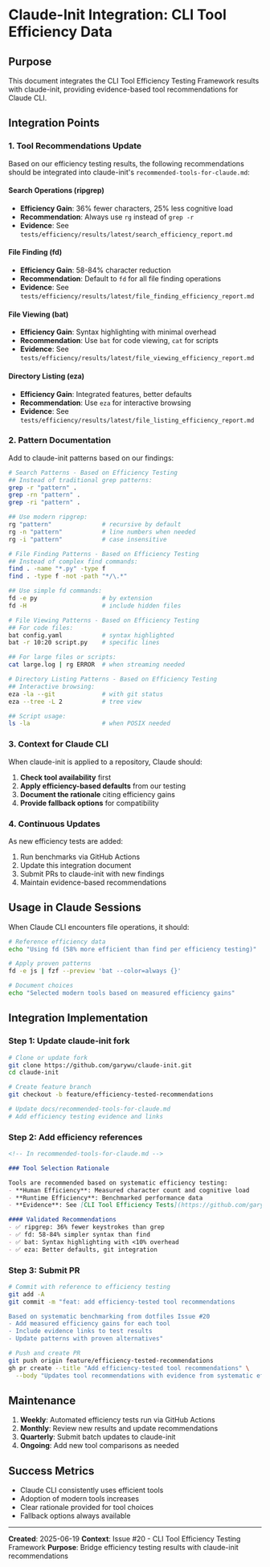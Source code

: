 # Claude-Init Integration: CLI Tool Efficiency Data

## Purpose

This document integrates the CLI Tool Efficiency Testing Framework results with claude-init, providing evidence-based tool recommendations for Claude CLI.

## Integration Points

### 1. Tool Recommendations Update

Based on our efficiency testing results, the following recommendations should be integrated into claude-init's `recommended-tools-for-claude.md`:

#### Search Operations (ripgrep)

- **Efficiency Gain**: 36% fewer characters, 25% less cognitive load
- **Recommendation**: Always use `rg` instead of `grep -r`
- **Evidence**: See `tests/efficiency/results/latest/search_efficiency_report.md`

#### File Finding (fd)

- **Efficiency Gain**: 58-84% character reduction
- **Recommendation**: Default to `fd` for all file finding operations
- **Evidence**: See `tests/efficiency/results/latest/file_finding_efficiency_report.md`

#### File Viewing (bat)

- **Efficiency Gain**: Syntax highlighting with minimal overhead
- **Recommendation**: Use `bat` for code viewing, `cat` for scripts
- **Evidence**: See `tests/efficiency/results/latest/file_viewing_efficiency_report.md`

#### Directory Listing (eza)

- **Efficiency Gain**: Integrated features, better defaults
- **Recommendation**: Use `eza` for interactive browsing
- **Evidence**: See `tests/efficiency/results/latest/file_listing_efficiency_report.md`

### 2. Pattern Documentation

Add to claude-init patterns based on our findings:

```bash
# Search Patterns - Based on Efficiency Testing
## Instead of traditional grep patterns:
grep -r "pattern" .
grep -rn "pattern" .
grep -ri "pattern" .

## Use modern ripgrep:
rg "pattern"              # recursive by default
rg -n "pattern"           # line numbers when needed
rg -i "pattern"           # case insensitive

# File Finding Patterns - Based on Efficiency Testing
## Instead of complex find commands:
find . -name "*.py" -type f
find . -type f -not -path "*/\.*"

## Use simple fd commands:
fd -e py                  # by extension
fd -H                     # include hidden files

# File Viewing Patterns - Based on Efficiency Testing
## For code files:
bat config.yaml           # syntax highlighted
bat -r 10:20 script.py    # specific lines

## For large files or scripts:
cat large.log | rg ERROR  # when streaming needed

# Directory Listing Patterns - Based on Efficiency Testing
## Interactive browsing:
eza -la --git             # with git status
eza --tree -L 2           # tree view

## Script usage:
ls -la                    # when POSIX needed
```

### 3. Context for Claude CLI

When claude-init is applied to a repository, Claude should:

1. **Check tool availability** first
2. **Apply efficiency-based defaults** from our testing
3. **Document the rationale** citing efficiency gains
4. **Provide fallback options** for compatibility

### 4. Continuous Updates

As new efficiency tests are added:

1. Run benchmarks via GitHub Actions
2. Update this integration document
3. Submit PRs to claude-init with new findings
4. Maintain evidence-based recommendations

## Usage in Claude Sessions

When Claude CLI encounters file operations, it should:

```bash
# Reference efficiency data
echo "Using fd (58% more efficient than find per efficiency testing)"

# Apply proven patterns
fd -e js | fzf --preview 'bat --color=always {}'

# Document choices
echo "Selected modern tools based on measured efficiency gains"
```

## Integration Implementation

### Step 1: Update claude-init fork

```bash
# Clone or update fork
git clone https://github.com/garywu/claude-init.git
cd claude-init

# Create feature branch
git checkout -b feature/efficiency-tested-recommendations

# Update docs/recommended-tools-for-claude.md
# Add efficiency testing evidence and links
```

### Step 2: Add efficiency references

```markdown
<!-- In recommended-tools-for-claude.md -->

### Tool Selection Rationale

Tools are recommended based on systematic efficiency testing:
- **Human Efficiency**: Measured character count and cognitive load
- **Runtime Efficiency**: Benchmarked performance data
- **Evidence**: See [CLI Tool Efficiency Tests](https://github.com/garywu/.dotfiles/tree/main/tests/efficiency)

#### Validated Recommendations
- ✅ ripgrep: 36% fewer keystrokes than grep
- ✅ fd: 58-84% simpler syntax than find
- ✅ bat: Syntax highlighting with <10% overhead
- ✅ eza: Better defaults, git integration
```

### Step 3: Submit PR

```bash
# Commit with reference to efficiency testing
git add -A
git commit -m "feat: add efficiency-tested tool recommendations

Based on systematic benchmarking from dotfiles Issue #20
- Add measured efficiency gains for each tool
- Include evidence links to test results
- Update patterns with proven alternatives"

# Push and create PR
git push origin feature/efficiency-tested-recommendations
gh pr create --title "Add efficiency-tested tool recommendations" \
  --body "Updates tool recommendations with evidence from systematic efficiency testing"
```

## Maintenance

1. **Weekly**: Automated efficiency tests run via GitHub Actions
2. **Monthly**: Review new results and update recommendations
3. **Quarterly**: Submit batch updates to claude-init
4. **Ongoing**: Add new tool comparisons as needed

## Success Metrics

- Claude CLI consistently uses efficient tools
- Adoption of modern tools increases
- Clear rationale provided for tool choices
- Fallback options always available

---

**Created**: 2025-06-19
**Context**: Issue #20 - CLI Tool Efficiency Testing Framework
**Purpose**: Bridge efficiency testing results with claude-init recommendations
